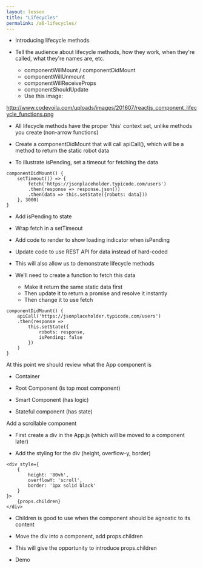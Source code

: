 ```yaml
---
layout: lesson
title: "Lifecycles"
permalink: /a6-lifecycles/
---
```


-   Introducing lifecycle methods

-   Tell the audience about lifecycle methods, how they work, when they're called, what they're names are, etc.
    -   componentWillMount / componentDidMount
    -   componentWillUnmount
    -   componentWillReceiveProps
    -   componentShouldUpdate
    -   Use this image:

<http://www.codevoila.com/uploads/images/201607/reactjs_component_lifecycle_functions.png>

-   All lifecycle methods have the proper ‘this' context set, unlike methods you create (non-arrow functions)

-   Create a componentDidMount that will call apiCall(), which will be a method to return the static robot data

-   To illustrate isPending, set a timeout for fetching the data

```
componentDidMount() {
    setTimeout(() => {
        fetch('https://jsonplaceholder.typicode.com/users')
        .then(response => response.json())
        .then(data => this.setState({robots: data}))
    }, 3000)
}
```

-   Add isPending to state

-   Wrap fetch in a setTimeout

-   Add code to render to show loading indicator when isPending

-   Update code to use REST API for data instead of hard-coded

-   This will also allow us to demonstrate lifecycle methods

-   We'll need to create a function to fetch this data
    -   Make it return the same static data first
    -   Then update it to return a promise and resolve it instantly
    -   Then change it to use fetch

```
componentDidMount() {
    apiCall('https://jsonplaceholder.typicode.com/users')
    .then(response =>
        this.setState({
            robots: response,
            isPending: false
        })
    )
}
```

At this point we should review what the App component is

-   Container

-   Root Component (is top most component)

-   Smart Component (has logic)

-   Stateful component (has state)

Add a scrollable component

-   First create a div in the App.js (which will be moved to a component later)

-   Add the styling for the div (height, overflow-y, border)

```
<div style={
    {
        height: '80vh',
        overflowY: 'scroll',
        border: '1px solid black'
    }
}>
    {props.children}
</div>
```

-   Children is good to use when the component should be agnostic to its content

-   Move the div into a component, add props.children

-   This will give the opportunity to introduce props.children

-   Demo
